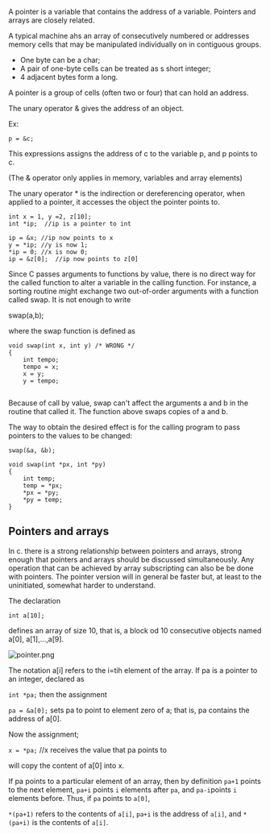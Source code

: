 A pointer is a variable that contains the address of a variable. Pointers and arrays are closely related.

 A typical machine ahs an array of consecutively numbered or addresses memory cells that may be manipulated individually on in contiguous groups.
 
* One byte can be a char;
* A pair of one-byte cells can be treated as s short integer;
* 4 adjacent bytes form a long.

A pointer is a group of cells (often two or four) that can hold an address. 

The unary operator & gives the address of an object.

Ex:

`p = &c;`

This expressions assigns the address of c to the variable p, and p points to c.

(The & operator only applies in memory, variables and array elements)

The unary operator * is the indirection or dereferencing operator, when applied to a pointer, it accesses the object the pointer points to.

```
int x = 1, y =2, z[10];
int *ip;  //ip is a pointer to int

ip = &x; //ip now points to x
y = *ip; //y is now 1;
*ip = 0; //x is now 0;
ip = &z[0];  //ip now points to z[0]

```
Since C passes arguments to functions by value, there is no direct way for the called function to alter a variable in the calling function. For instance, a sorting routine might exchange two out-of-order arguments with a function called swap. It is not enough to write

swap(a,b);

where the swap function is defined as 

```
void swap(int x, int y) /* WRONG */
{
    int tempo;
    tempo = x;
    x = y;
    y = tempo;
    
```

Because of call by value, swap can't affect the arguments a and b in the routine that called it. The function above swaps copies of a and b.

The way to obtain the desired effect is for the calling program to pass pointers to the values to
be changed:

````
swap(&a, &b);

````

````
void swap(int *px, int *py)
{
    int temp;
    temp = *px;
    *px = *py;
    *py = temp;
}
````

## Pointers and arrays

In c. there is a strong relationship between pointers and arrays, strong enough that pointers and arrays should be discussed simultaneously. Any operation that can be achieved by array subscripting can also be be done with pointers.
The pointer version will in general be faster but, at least to the uninitiated, somewhat harder to understand.

The declaration 

`int a[10];`

defines an array of size 10, that is, a block od 10 consecutive objects named a[0], a[1],...,a[9].


![pointer.png](../img/pointer.png)

The notation a[i] refers to the i=tih element of the array. If pa is a pointer to an integer, declared as

`int *pa;`
then the assignment

`pa = &a[0];`
sets pa to point to element zero of a; that is, pa contains the address of a[0].

Now the assignment;

`x = *pa;` //x receives the value that pa points to


will copy the content of a[0] into x.

If pa points to a particular element of an array, then by definition `pa+1` points to the next element, `pa+i` points `i` elements after `pa`, and `pa-i`points `i` elements before. Thus, if `pa` points to `a[0]`,

`*(pa+1)` refers to the contents of `a[i]`, `pa+i` is the address of `a[i]`, and `*(pa+i)` is the contents of `a[i]`.

